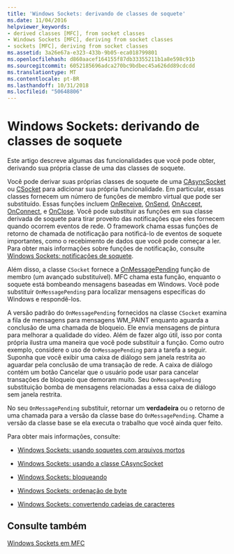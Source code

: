 ```yaml
---
title: 'Windows Sockets: derivando de classes de soquete'
ms.date: 11/04/2016
helpviewer_keywords:
- derived classes [MFC], from socket classes
- Windows Sockets [MFC], deriving from socket classes
- sockets [MFC], deriving from socket classes
ms.assetid: 3a26e67a-e323-433b-9b05-eca018799801
ms.openlocfilehash: d860aacef164155f87db33355211b1a8e598c91b
ms.sourcegitcommit: 6052185696adca270bc9bdbec45a626dd89cdcdd
ms.translationtype: MT
ms.contentlocale: pt-BR
ms.lasthandoff: 10/31/2018
ms.locfileid: "50648806"
---
```

# <a name="windows-sockets-deriving-from-socket-classes"></a>Windows Sockets: derivando de classes de soquete

Este artigo descreve algumas das funcionalidades que você pode obter, derivando sua própria classe de uma das classes de soquete.

Você pode derivar suas próprias classes de soquete de uma [CAsyncSocket](../mfc/reference/casyncsocket-class.md) ou [CSocket](../mfc/reference/csocket-class.md) para adicionar sua própria funcionalidade. Em particular, essas classes fornecem um número de funções de membro virtual que pode ser substituído. Essas funções incluem [OnReceive](../mfc/reference/casyncsocket-class.md#onreceive), [OnSend](../mfc/reference/casyncsocket-class.md#onsend), [OnAccept](../mfc/reference/casyncsocket-class.md#onaccept), [OnConnect](../mfc/reference/casyncsocket-class.md#onconnect), e [OnClose](../mfc/reference/casyncsocket-class.md#onclose). Você pode substituir as funções em sua classe derivada de soquete para tirar proveito das notificações que eles fornecem quando ocorrem eventos de rede. O framework chama essas funções de retorno de chamada de notificação para notificá-lo de eventos de soquete importantes, como o recebimento de dados que você pode começar a ler. Para obter mais informações sobre funções de notificação, consulte [Windows Sockets: notificações de soquete](../mfc/windows-sockets-socket-notifications.md).

Além disso, a classe `CSocket` fornece a [OnMessagePending](../mfc/reference/csocket-class.md#onmessagepending) função de membro (um avançado substituível). MFC chama esta função, enquanto o soquete está bombeando mensagens baseadas em Windows. Você pode substituir `OnMessagePending` para localizar mensagens específicas do Windows e respondê-los.

A versão padrão do `OnMessagePending` fornecidos na classe `CSocket` examina a fila de mensagens para mensagens WM_PAINT enquanto aguarda a conclusão de uma chamada de bloqueio. Ele envia mensagens de pintura para melhorar a qualidade do vídeo. Além de fazer algo útil, isso por conta própria ilustra uma maneira que você pode substituir a função. Como outro exemplo, considere o uso de `OnMessagePending` para a tarefa a seguir. Suponha que você exibir uma caixa de diálogo sem janela restrita ao aguardar pela conclusão de uma transação de rede. A caixa de diálogo contém um botão Cancelar que o usuário pode usar para cancelar transações de bloqueio que demoram muito. Seu `OnMessagePending` substituição bomba de mensagens relacionadas a essa caixa de diálogo sem janela restrita.

No seu `OnMessagePending` substituir, retornar um **verdadeira** ou o retorno de uma chamada para a versão da classe base do `OnMessagePending`. Chame a versão da classe base se ela executa o trabalho que você ainda quer feito.

Para obter mais informações, consulte:

- [Windows Sockets: usando soquetes com arquivos mortos](../mfc/windows-sockets-using-sockets-with-archives.md)

- [Windows Sockets: usando a classe CAsyncSocket](../mfc/windows-sockets-using-class-casyncsocket.md)

- [Windows Sockets: bloqueando](../mfc/windows-sockets-blocking.md)

- [Windows Sockets: ordenação de byte](../mfc/windows-sockets-byte-ordering.md)

- [Windows Sockets: convertendo cadeias de caracteres](../mfc/windows-sockets-converting-strings.md)

## <a name="see-also"></a>Consulte também

[Windows Sockets em MFC](../mfc/windows-sockets-in-mfc.md)

